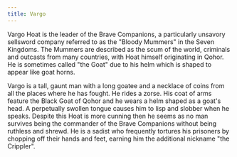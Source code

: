 ```yaml
---
title: Vargo
---
```


Vargo Hoat is the leader of the Brave Companions, a particularly unsavory sellsword company referred to as the "Bloody Mummers" in the Seven Kingdoms. The Mummers are described as the scum of the world, criminals and outcasts from many countries, with Hoat himself originating in Qohor. He is sometimes called "the Goat" due to his helm which is shaped to appear like goat horns.

Vargo is a tall, gaunt man with a long goatee and a necklace of coins from all the places where he has fought. He rides a zorse. His coat of arms feature the Black Goat of Qohor and he wears a helm shaped as a goat's head. A perpetually swollen tongue causes him to lisp and slobber when he speaks. Despite this Hoat is more cunning then he seems as no man survives being the commander of the Brave Companions without being ruthless and shrewd. He is a sadist who frequently tortures his prisoners by chopping off their hands and feet, earning him the additional nickname "the Crippler". 


